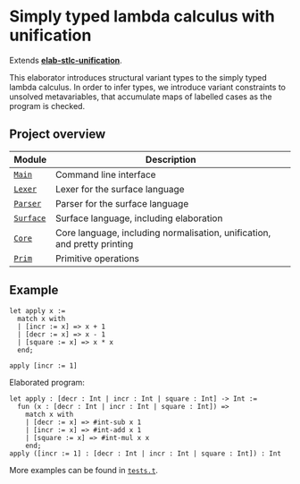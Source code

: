 # Simply typed lambda calculus with unification

Extends [**elab-stlc-unification**](../elab-stlc-unification).

This elaborator introduces structural variant types to the simply typed lambda
calculus. In order to infer types, we introduce variant constraints to unsolved
metavariables, that accumulate maps of labelled cases as the program is checked.

## Project overview

| Module        | Description                             |
| ------------- | --------------------------------------- |
| [`Main`]      | Command line interface                  |
| [`Lexer`]     | Lexer for the surface language          |
| [`Parser`]    | Parser for the surface language         |
| [`Surface`]   | Surface language, including elaboration |
| [`Core`]      | Core language, including normalisation, unification, and pretty printing |
| [`Prim`]      | Primitive operations                    |

[`Main`]: ./main.ml
[`Lexer`]: ./lexer.ml
[`Parser`]: ./parser.mly
[`Surface`]: ./surface.ml
[`Core`]: ./core.ml
[`Prim`]: ./prim.ml

## Example

<!-- $MDX file=examples/readme.txt -->
```
let apply x :=
  match x with
  | [incr := x] => x + 1
  | [decr := x] => x - 1
  | [square := x] => x * x
  end;

apply [incr := 1]
```

Elaborated program:

<!-- $MDX file=examples/readme.stdout -->
```
let apply : [decr : Int | incr : Int | square : Int] -> Int :=
  fun (x : [decr : Int | incr : Int | square : Int]) =>
    match x with
    | [decr := x] => #int-sub x 1
    | [incr := x] => #int-add x 1
    | [square := x] => #int-mul x x
    end;
apply ([incr := 1] : [decr : Int | incr : Int | square : Int]) : Int
```

More examples can be found in [`tests.t`](tests.t).
